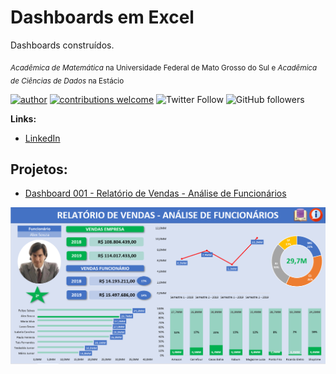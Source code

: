 # Dashboards em Excel
Dashboards construídos.

<sub>*Acadêmica de Matemática* na Universidade Federal de Mato Grosso do Sul e *Acadêmica de Ciências de Dados* na Estácio</sub>

[![author](https://img.shields.io/badge/Autora-Roberta%20Ferreira-red)](https://www.linkedin.com/in/robertaferreira91)
[![contributions welcome](https://img.shields.io/badge/Contribui%C3%A7%C3%B5es-Bem--Vindos-green?style=flat)](https://github.com/prfs91/dio-desafio-github-primeiro-repositorio/issues)
![Twitter Follow](https://img.shields.io/twitter/follow/prfs91?label=Seguir&style=social)
![GitHub followers](https://img.shields.io/github/followers/prfs91?label=Seguir&style=social)

**Links:**
* [LinkedIn](https://www.linkedin.com/in/robertaferreira91)


## Projetos:
* [Dashboard 001 - Relatório de Vendas - Análise de Funcionários](https://github.com/prfs91/excel_dashboards/blob/6ba26547d4d99a5551b36915ada324fa54b3f664/Dashboard%20001%20-%20Relat%C3%B3rio%20de%20Vendas%20-%20An%C3%A1lise%20de%20Funcion%C3%A1rios.xlsx)
<p align="center">
  <img src="Dashboard 001 - 01.png" >
</p>
